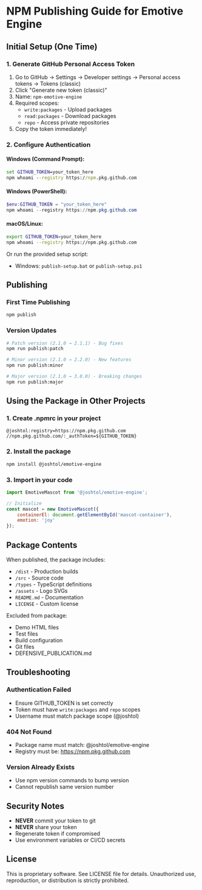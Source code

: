 # NPM Publishing Guide for Emotive Engine

## Initial Setup (One Time)

### 1. Generate GitHub Personal Access Token
1. Go to GitHub → Settings → Developer settings → Personal access tokens → Tokens (classic)
2. Click "Generate new token (classic)"
3. Name: `npm-emotive-engine`
4. Required scopes:
   - `write:packages` - Upload packages
   - `read:packages` - Download packages
   - `repo` - Access private repositories
5. Copy the token immediately!

### 2. Configure Authentication

#### Windows (Command Prompt):
```cmd
set GITHUB_TOKEN=your_token_here
npm whoami --registry https://npm.pkg.github.com
```

#### Windows (PowerShell):
```powershell
$env:GITHUB_TOKEN = "your_token_here"
npm whoami --registry https://npm.pkg.github.com
```

#### macOS/Linux:
```bash
export GITHUB_TOKEN=your_token_here
npm whoami --registry https://npm.pkg.github.com
```

Or run the provided setup script:
- Windows: `publish-setup.bat` or `publish-setup.ps1`

## Publishing

### First Time Publishing
```bash
npm publish
```

### Version Updates
```bash
# Patch version (2.1.0 → 2.1.1) - Bug fixes
npm run publish:patch

# Minor version (2.1.0 → 2.2.0) - New features
npm run publish:minor

# Major version (2.1.0 → 3.0.0) - Breaking changes
npm run publish:major
```

## Using the Package in Other Projects

### 1. Create .npmrc in your project
```
@joshtol:registry=https://npm.pkg.github.com
//npm.pkg.github.com/:_authToken=${GITHUB_TOKEN}
```

### 2. Install the package
```bash
npm install @joshtol/emotive-engine
```

### 3. Import in your code
```javascript
import EmotiveMascot from '@joshtol/emotive-engine';

// Initialize
const mascot = new EmotiveMascot({
    containerEl: document.getElementById('mascot-container'),
    emotion: 'joy'
});
```

## Package Contents

When published, the package includes:
- `/dist` - Production builds
- `/src` - Source code
- `/types` - TypeScript definitions
- `/assets` - Logo SVGs
- `README.md` - Documentation
- `LICENSE` - Custom license

Excluded from package:
- Demo HTML files
- Test files
- Build configuration
- Git files
- DEFENSIVE_PUBLICATION.md

## Troubleshooting

### Authentication Failed
- Ensure GITHUB_TOKEN is set correctly
- Token must have `write:packages` and `repo` scopes
- Username must match package scope (@joshtol)

### 404 Not Found
- Package name must match: @joshtol/emotive-engine
- Registry must be: https://npm.pkg.github.com

### Version Already Exists
- Use npm version commands to bump version
- Cannot republish same version number

## Security Notes

- **NEVER** commit your token to git
- **NEVER** share your token
- Regenerate token if compromised
- Use environment variables or CI/CD secrets

## License

This is proprietary software. See LICENSE file for details.
Unauthorized use, reproduction, or distribution is strictly prohibited.